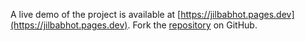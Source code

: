 A live demo of the project is available at [https://jilbabhot.pages.dev](https://jilbabhot.pages.dev).
Fork the [repository](https://github.com/nangtoferia/bokephd) on GitHub.